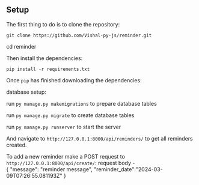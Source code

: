 
## Setup

The first thing to do is to clone the repository:


`git clone https://github.com/Vishal-py-js/reminder.git`

cd reminder


Then install the dependencies:

`pip install -r requirements.txt`

Once `pip` has finished downloading the dependencies:

database setup:

run `py manage.py makemigrations` to prepare database tables

run `py manage.py migrate` to create database tables

run `py manage.py runserver` to start the server


And navigate to `http://127.0.0.1:8000/api/reminders/` to get all reminders created.

To add a new reminder make a POST request to `http://127.0.0.1:8000/api/create/`:
request body -  
{
    "message": "reminder message",
    "reminder_date":"2024-03-09T07:26:55.081193Z"
}
